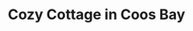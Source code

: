 ---
photo_name: /img/Cozy-Cottage.jpg
photo_alt: Cozy Cottage in Coos Bay
title: Cozy Cottage in Coos Bay
property_name: Cozy Cottage in Coos Bay
property_category: '4'
address:
  street: 
  street2: 
  city: Coos Bay
  state: OR
  zip: '97420'
phone_toll_free: 
phone_local: 
units: '1'
cost: '3'
property_description: >-
  Cottage on the outside ~ Zen-like interior with lots of color on the inside. The entire house and yard are for Your use. The back yard has a fire pit & lots of wood. Garage attached to house w garage door opener.
website: 'https://www.airbnb.com/rooms/19056270'
amenityList: 
  - amenitySelect: '5'
  - amenitySelect: '6'
  - amenitySelect: '7'
---